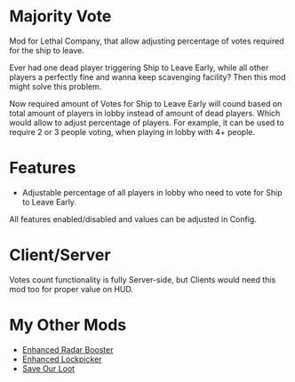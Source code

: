# Majority Vote
Mod for Lethal Company, that allow adjusting percentage of votes required for the ship to leave.

Ever had one dead player triggering Ship to Leave Early, while all other players a perfectly fine and wanna keep scavenging facility? Then this mod might solve this problem.

Now required amount of Votes for Ship to Leave Early will cound based on total amount of players in lobby instead of amount of dead players. Which would allow to adjust percentage of players. For example, it can be used to require 2 or 3 people voting, when playing in lobby with 4+ people.
# Features
- Adjustable percentage of all players in lobby who need to vote for Ship to Leave Early.

All features enabled/disabled and values can be adjusted in Config.
# Client/Server
Votes count functionality is fully Server-side, but Clients would need this mod too for proper value on HUD.
# My Other Mods
* [Enhanced Radar Booster](https://thunderstore.io/c/lethal-company/p/MrHydralisk/EnhancedRadarBooster/)
* [Enhanced Lockpicker](https://thunderstore.io/c/lethal-company/p/MrHydralisk/EnhancedLockpicker/)
* [Save Our Loot](https://thunderstore.io/c/lethal-company/p/MrHydralisk/SaveOurLoot/)